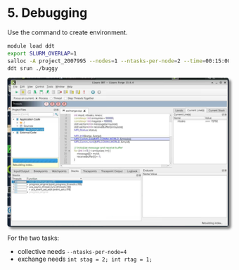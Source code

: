 # 5. Debugging

Use the command to create environment.

```sh
module load ddt
export SLURM_OVERLAP=1
salloc -A project_2007995 --nodes=1 --ntasks-per-node=2 --time=00:15:00 --partition=test
ddt srun ./buggy
```
<div class="autocb" style="text-align:center;"><img src="5.debugging.assets/autocb_0.png" style="zoom: 50%;box-shadow: rgba(0, 0, 0, 0.5) 10px 10px 10px; border-radius: 10px;" /></div>

For the two tasks:

- collective needs `--ntasks-per-node=4`
- exchange needs `int stag = 2; int rtag = 1;`